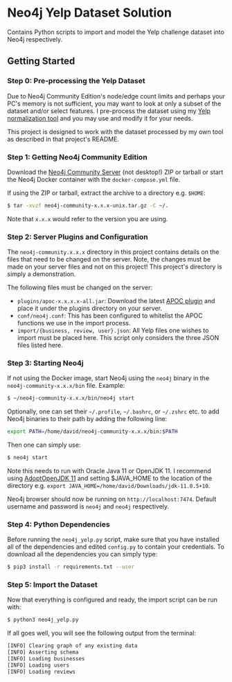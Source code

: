 # Neo4j Yelp Dataset Solution

Contains Python scripts to import and model the Yelp challenge dataset into Neo4j respectively.

## Getting Started

### Step 0: Pre-processing the Yelp Dataset

Due to Neo4j Community Edition's node/edge count limits and perhaps your PC's memory is not sufficient, you may want to look at only a subset of the 
dataset and/or select features. I pre-process the dataset using my 
[Yelp normalization tool](https://github.com/DavidBakerEffendi/yelp-normalization) and you may use and modify it for your needs.

This project is designed to work with the dataset processed by my own tool as described in that project's README.

### Step 1: Getting Neo4j Community Edition

Download the [Neo4j Community Server](https://neo4j.com/download-center/?ref=web-product-database/#community) (not desktop!)
ZIP or tarball or start the Neo4j Docker container with the `docker-compose.yml` file.

If using the ZIP or tarball, extract the archive to a directory e.g. `$HOME`:
```bash
$ tar -xvzf neo4j-community-x.x.x-unix.tar.gz -C ~/.
```
Note that `x.x.x` would refer to the version you are using.

### Step 2: Server Plugins and Configuration
The `neo4j-community.x.x.x` directory in this project contains details
on the files that need to be changed on the server. Note, the changes must be made on your server files and not on this 
project! This project's directory is simply a demonstration. 

The following files must be changed on the server:

* `plugins/apoc-x.x.x.x-all.jar`: Download the latest [APOC plugin](https://github.com/neo4j-contrib/neo4j-apoc-procedures/releases) and place it under the plugins directory on your server.
* `conf/neo4j.conf`: This has been configured to whitelist the APOC functions we use in the import process.
* `import/{business, review, user}.json`: All Yelp files one wishes to import must be placed here. This script only 
considers the three JSON files listed here.

### Step 3: Starting Neo4j

If not using the Docker image, start Neo4j using the `neo4j` binary in the `neo4j-community-x.x.x/bin` file. Example:
```bash
$ ~/neo4j-community-x.x.x/bin/neo4j start
```
Optionally, one can set their `~/.profile`, `~/.bashrc`, or `~/.zshrc` etc. to add Neo4j binaries to their path by adding the following line: 
```bash
export PATH=/home/david/neo4j-community-x.x.x/bin:$PATH
```
Then one can simply use:
```bash
$ neo4j start
```
Note this needs to run with Oracle Java 11 or OpenJDK 11. I recommend using [AdoptOpenJDK 11](https://adoptopenjdk.net/installation.html?variant=openjdk11&jvmVariant=hotspot) and setting $JAVA_HOME to the location of the directory e.g. `export JAVA_HOME=/home/david/Downloads/jdk-11.0.5+10`.

Neo4j browser should now be running on `http://localhost:7474`. Default username and password is `neo4j` and `neo4j` respectively.

### Step 4: Python Dependencies

Before running the `neo4j_yelp.py` script, make sure that you have installed all of the dependencies and edited `config.py` to contain your credentials. To download all the dependencies you can simply type:
```bash
$ pip3 install -r requirements.txt --user
```

### Step 5: Import the Dataset

Now that everything is configured and ready, the import script can be run with:
```bash
$ python3 neo4j_yelp.py
```
If all goes well, you will see the following output from the terminal:
```bash
[INFO] Clearing graph of any existing data
[INFO] Asserting schema
[INFO] Loading businesses
[INFO] Loading users
[INFO] Loading reviews
```
